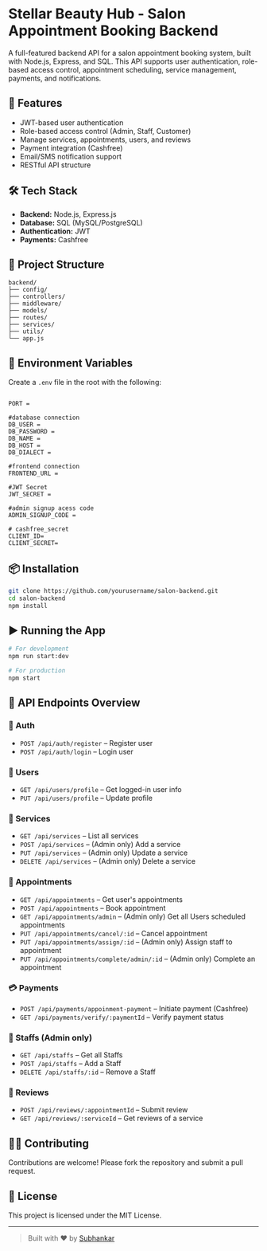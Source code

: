 # Stellar Beauty Hub - Salon Appointment Booking Backend

A full-featured backend API for a salon appointment booking system, built with Node.js, Express, and SQL. This API supports user authentication, role-based access control, appointment scheduling, service management, payments, and notifications.

## 🚀 Features

- JWT-based user authentication
- Role-based access control (Admin, Staff, Customer)
- Manage services, appointments, users, and reviews
- Payment integration (Cashfree)
- Email/SMS notification support
- RESTful API structure

## 🛠️ Tech Stack

- **Backend:** Node.js, Express.js
- **Database:** SQL (MySQL/PostgreSQL)
- **Authentication:** JWT
- **Payments:** Cashfree

## 📁 Project Structure

```text
backend/
├── config/
├── controllers/
├── middleware/
├── models/
├── routes/
├── services/
├── utils/
└── app.js
```

## 🔐 Environment Variables

Create a `.env` file in the root with the following:

```env

PORT =

#database connection
DB_USER =
DB_PASSWORD =
DB_NAME =
DB_HOST =
DB_DIALECT =

#frontend connection
FRONTEND_URL =

#JWT Secret
JWT_SECRET =

#admin signup acess code
ADMIN_SIGNUP_CODE =

# cashfree_secret
CLIENT_ID=
CLIENT_SECRET=

```

## 📦 Installation

```bash
git clone https://github.com/yourusername/salon-backend.git
cd salon-backend
npm install
```

## ▶️ Running the App

```bash
# For development
npm run start:dev

# For production
npm start
```

## 📌 API Endpoints Overview

### 🔐 Auth

- `POST /api/auth/register` – Register user
- `POST /api/auth/login` – Login user

### 👤 Users

- `GET /api/users/profile` – Get logged-in user info
- `PUT /api/users/profile` – Update profile

### 💇 Services

- `GET /api/services` – List all services
- `POST /api/services` – (Admin only) Add a service
- `PUT /api/services` – (Admin only) Update a service
- `DELETE /api/services` – (Admin only) Delete a service

### 📅 Appointments

- `GET /api/appointments` – Get user's appointments
- `POST /api/appointments` – Book appointment
- `GET /api/appointments/admin` – (Admin only) Get all Users scheduled appointments
- `PUT /api/appointments/cancel/:id` – Cancel appointment
- `PUT /api/appointments/assign/:id` – (Admin only) Assign staff to appointment
- `PUT /api/appointments/complete/admin/:id` – (Admin only) Complete an appointment

### 💳 Payments

- `POST /api/payments/appoinment-payment` – Initiate payment (Cashfree)
- `GET /api/payments/verify/:paymentId` – Verify payment status

### 👥 Staffs (Admin only)

- `GET /api/staffs` – Get all Staffs
- `POST /api/staffs` – Add a Staff
- `DELETE /api/staffs/:id` – Remove a Staff

### 📝 Reviews

- `POST /api/reviews/:appointmentId` – Submit review
- `GET /api/reviews/:serviceId` – Get reviews of a service

## 🧑‍💻 Contributing

Contributions are welcome! Please fork the repository and submit a pull request.

## 📄 License

This project is licensed under the MIT License.

---

> Built with ❤️ by [Subhankar](https://github.com/subha-guchait)
